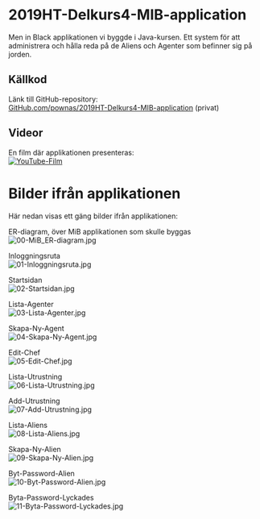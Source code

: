 # 2019HT-Delkurs4-MIB-application
 Men in Black applikationen vi byggde i Java-kursen. Ett system för att administrera och hålla reda på de Aliens och Agenter som befinner sig på jorden.  

 ## Källkod
Länk till GitHub-repository:  
[GitHub.com/pownas/2019HT-Delkurs4-MIB-application](https://github.com/pownas/2019HT-Delkurs4-MIB-application) (privat)

## Videor
En film där applikationen presenteras:  
[![YouTube-Film](./img/youtube-preview.png)](https://youtu.be/Mh9oUfMBomw)

# Bilder ifrån applikationen
Här nedan visas ett gäng bilder ifrån applikationen: 

ER-diagram, över MiB applikationen som skulle byggas
![00-MiB_ER-diagram.jpg](./img/00-MiB_ER-diagram.jpg)

Inloggningsruta  
![01-Inloggningsruta.jpg](./img/01-Inloggningsruta.jpg)

Startsidan  
![02-Startsidan.jpg](./img/02-Startsidan.jpg)

Lista-Agenter  
![03-Lista-Agenter.jpg](./img/03-Lista-Agenter.jpg)

Skapa-Ny-Agent  
![04-Skapa-Ny-Agent.jpg](./img/04-Skapa-Ny-Agent.jpg)

Edit-Chef  
![05-Edit-Chef.jpg](./img/05-Edit-Chef.jpg)

Lista-Utrustning  
![06-Lista-Utrustning.jpg](./img/06-Lista-Utrustning.jpg)

Add-Utrustning  
![07-Add-Utrustning.jpg](./img/07-Add-Utrustning.jpg)

Lista-Aliens  
![08-Lista-Aliens.jpg](./img/08-Lista-Aliens.jpg)

Skapa-Ny-Alien  
![09-Skapa-Ny-Alien.jpg](./img/09-Skapa-Ny-Alien.jpg)

Byt-Password-Alien  
![10-Byt-Password-Alien.jpg](./img/10-Byt-Password-Alien.jpg)

Byta-Password-Lyckades  
![11-Byta-Password-Lyckades.jpg](./img/11-Byta-Password-Lyckades.jpg)